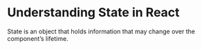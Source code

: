 # Understanding State in React

State is an object that holds information that may change over the component’s lifetime.
